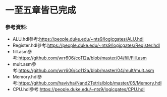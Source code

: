 #  一至五章皆已完成

### 參考資料:

* ALU.hdl參考:https://people.duke.edu/~nts9/logicgates/ALU.hdl
* Register.hdl參考:https://people.duke.edu/~nts9/logicgates/Register.hdl
* fill.asm參考:https://github.com/wrr606/co112a/blob/master/04/fill/Fill.asm
* mult.asm參考:https://github.com/wrr606/co112a/blob/master/04/mult/mult.asm
* Memory.hdl參考:https://github.com/havivha/Nand2Tetris/blob/master/05/Memory.hdl
* CPU.hdl參考:https://people.duke.edu/~nts9/logicgates/CPU.hdl